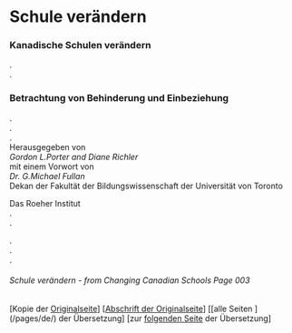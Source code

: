 # Schule verändern
### Kanadische Schulen verändern  
.  
.  
### Betrachtung von Behinderung und Einbeziehung
.  
.  
.  
Herausgegeben von  
*Gordon L.Porter and Diane Richler*  
mit einem Vorwort von  
*Dr. G.Michael Fullan*  
Dekan der Fakultät der Bildungswissenschaft
der Universität von Toronto

Das Roeher Institut  
.  
.  

.  
.  
.
###### Schule verändern - from Changing Canadian Schools Page 003

[Kopie der [Originalseite](/copies-from-original/CCS003.png)]
[[Abschrift der Originalseite](/en/Changing_Canadian_Schools-003)]
[[alle Seiten ] (/pages/de/) der Übersetzung]
[zur [folgenden Seite](Changing_Canadian_Schools-de-004) der Übersetzung]